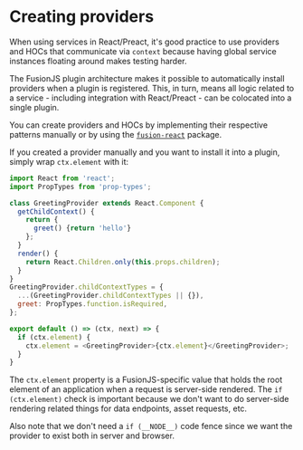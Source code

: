# Creating providers

When using services in React/Preact, it's good practice to use providers and HOCs that communicate via `context` because having global service instances floating around makes testing harder.

The FusionJS plugin architecture makes it possible to automatically install providers when a plugin is registered. This, in turn, means all logic related to a service - including integration with React/Preact - can be colocated into a single plugin.

You can create providers and HOCs by implementing their respective patterns manually or by using the [`fusion-react`](https://github.com/fusionjs/fusion-react) package.

If you created a provider manually and you want to install it into a plugin, simply wrap `ctx.element` with it:

```js
import React from 'react';
import PropTypes from 'prop-types';

class GreetingProvider extends React.Component {
  getChildContext() {
    return {
      greet() {return 'hello'}
    };
  }
  render() {
    return React.Children.only(this.props.children);
  }
}
GreetingProvider.childContextTypes = {
  ...(GreetingProvider.childContextTypes || {}),
  greet: PropTypes.function.isRequired,
};

export default () => (ctx, next) => {
  if (ctx.element) {
    ctx.element = <GreetingProvider>{ctx.element}</GreetingProvider>;
  }
}
```

The `ctx.element` property is a FusionJS-specific value that holds the root element of an application when a request is server-side rendered. The `if (ctx.element)` check is important because we don't want to do server-side rendering related things for data endpoints, asset requests, etc.

Also note that we don't need a `if (__NODE__)` code fence since we want the provider to exist both in server and browser.
